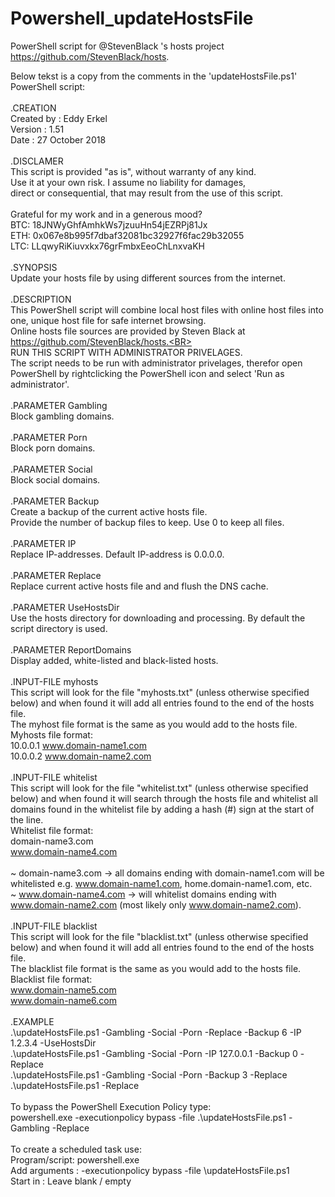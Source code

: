 # Powershell_updateHostsFile
PowerShell script for @StevenBlack 's hosts project https://github.com/StevenBlack/hosts.

Below tekst is a copy from the comments in the 'updateHostsFile.ps1' PowerShell script:<BR>
<BR>
.CREATION<BR>
Created by : Eddy Erkel<BR>
Version    : 1.51<BR>
Date       : 27 October 2018<BR>
<BR>
.DISCLAMER<BR>
This script is provided "as is", without warranty of any kind.<BR>
Use it at your own risk. I assume no liability for damages,<BR>
direct or consequential, that may result from the use of this script.<BR>
<BR>
Grateful for my work and in a generous mood?<BR>
BTC: 18JNWyGhfAmhkWs7jzuuHn54jEZRPj81Jx<BR>
ETH: 0x067e8b995f7dbaf32081bc32927f6fac29b32055<BR>
LTC: LLqwyRiKiuvxkx76grFmbxEeoChLnxvaKH<BR>
<BR>
.SYNOPSIS<BR>
Update your hosts file by using different sources from the internet.<BR>
<BR>
.DESCRIPTION<BR>
This PowerShell script will combine local host files with online host files into one, unique host file for safe internet browsing.<BR>
Online hosts file sources are provided by Steven Black at https://github.com/StevenBlack/hosts.<BR>
<BR>
RUN THIS SCRIPT WITH ADMINISTRATOR PRIVELAGES.<BR>
The script needs to be run with administrator privelages, therefor open PowerShell by rightclicking the PowerShell icon and select 'Run as administrator'.<BR>
<BR>
.PARAMETER Gambling<BR>
Block gambling domains.<BR>
<BR>
.PARAMETER Porn<BR>
Block porn domains.<BR>
<BR>
.PARAMETER Social<BR>
Block social domains.<BR>
<BR>
.PARAMETER Backup<BR>
Create a backup of the current active hosts file.<BR> 
Provide the number of backup files to keep. Use 0 to keep all files.<BR>
<BR>
.PARAMETER IP<BR>
Replace IP-addresses. Default IP-address is 0.0.0.0.<BR>
<BR>
.PARAMETER Replace<BR>
Replace current active hosts file and and flush the DNS cache.<BR>
<BR>
.PARAMETER UseHostsDir<BR>
Use the hosts directory for downloading and processing. By default the script directory is used.<BR>
<BR>
.PARAMETER ReportDomains<BR>
Display added, white-listed and black-listed hosts.<BR>
<BR>
.INPUT-FILE myhosts<BR>
This script will look for the file "myhosts.txt" (unless otherwise specified below) and when found it will add all entries found to the end of the hosts file.<BR>
The myhost file format is the same as you would add to the hosts file.<BR>
Myhosts file format:<BR>
10.0.0.1 www.domain-name1.com<BR>
10.0.0.2 www.domain-name2.com<BR>
<BR>
.INPUT-FILE whitelist<BR>
This script will look for the file "whitelist.txt" (unless otherwise specified below) and when found it will search through the hosts file and whitelist all domains found in the whitelist file by adding a hash (#) sign at the start of the line.<BR>
Whitelist file format:<BR> 
domain-name3.com<BR>
www.domain-name4.com<BR>
<BR>
~ domain-name3.com -> all domains ending with domain-name1.com will be whitelisted e.g. www.domain-name1.com, home.domain-name1.com, etc.<BR>
~ www.domain-name4.com -> will whitelist domains ending with www.domain-name2.com (most likely only www.domain-name2.com).<BR>
<BR>
.INPUT-FILE blacklist<BR>
This script will look for the file "blacklist.txt" (unless otherwise specified below) and when found it will add all entries found to the end of the hosts file.<BR>
The blacklist file format is the same as you would add to the hosts file.<BR>
Blacklist file format:<BR> 
www.domain-name5.com<BR>
www.domain-name6.com<BR>
<BR>
.EXAMPLE<BR>
.\updateHostsFile.ps1 -Gambling -Social -Porn -Replace -Backup 6 -IP 1.2.3.4 -UseHostsDir<BR>
.\updateHostsFile.ps1 -Gambling -Social -Porn -IP 127.0.0.1 -Backup 0 -Replace<BR>
.\updateHostsFile.ps1 -Gambling -Social -Porn -Backup 3 -Replace<BR>
.\updateHostsFile.ps1 -Replace<BR>
<BR>
To bypass the PowerShell Execution Policy type:<BR>
powershell.exe -executionpolicy bypass -file .\updateHostsFile.ps1 -Gambling -Replace<BR>
<BR>
To create a scheduled task use:<BR>
Program/script: powershell.exe<BR>
Add arguments : -executionpolicy bypass -file <Path-to-script>\updateHostsFile.ps1<BR>
Start in	  : Leave blank / empty<BR>
<BR>
